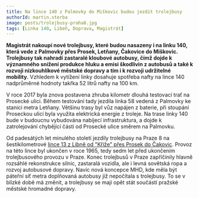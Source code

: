 ```yaml
---
title: Na lince 140 z Palmovky do Miškovic budou jezdit trolejbusy
authorId: martin.sterba
image: posts/trolejbusy-praha8.jpg
tags: [Linka 140, Libeň, Doprava, Magistrát]
---
```


**Magistrát nakoupí nové trolejbusy, které budou nasazeny i na linku 140, která vede z Palmovky přes Prosek, Letňany, Čakovice do Miškovic. Trolejbusy tak nahradí zastaralé kloubové autobusy, čímž dojde k významného snížení produkce hluku a emisi škodlivin z autobusů a také k rozvoji nízkouhlíkové městské dopravy a tím i k rozvoji udržitelné mobility.** Vzhledem k vytížení linky dosahuje spotřeba nafty na lince 140 nadprůměrné hodnoty takřka 52 litrů nafty na 100 km.

V roce 2017 byla znova postavena zhruba kilometr dlouhá testovací trať na Prosecké ulici. Během testování tady jezdila linka 58 vedená z Palmovky ke stanici metra Letňany. Většinu trasy byl vůz napájen z baterie, při stoupání Proseckou ulicí byla využita elektrická energie z troleje. Na trase linky 140 bude v budoucnu vybudována nabíjecí infrastruktura, a dojde k zatrolejování chybějící části od Prosecké ulice směrem na Palmovku.

Od padesátých let minulého století jezdily trolejbusy na Praze 8 na šestikilometrové [lince 13 z Libně od "Kříže" přes Prosek do Čakovic](https://cs.wikipedia.org/wiki/Trolejbusov%C3%A9_trat%C4%9B_v_Praze#Tra%C5%A5_Libe%C5%88_%E2%80%93_Prosek_%E2%80%93_%C4%8Cakovice). Provoz na této lince byl ukončen v roce 1965, tedy sedm let před ukončením trolejbusového provozu v Praze. Konec trolejbusů v Praze zapříčinily hlavně rozsáhlé rekonstrukce silnic, zastaralá vozidla, ale i levná sovětská ropa a rozvoj autobusové dopravy. Navíc nová koncepce MHD, kde měla být páteřní síť metra doplňovaná autobusy již nepočítala s trolejbusy. To se v blízké době má změnit, a trolejbusy se mají opět stát součástí pražské městské hromadné dopravy.
